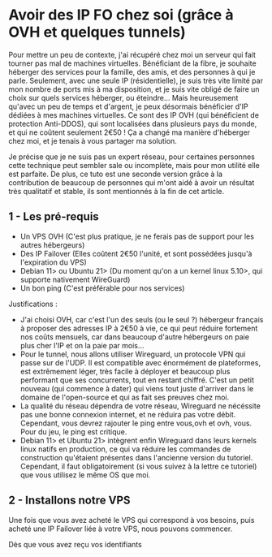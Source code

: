 # Avoir des IP FO chez soi (grâce à OVH et quelques tunnels)

Pour mettre un peu de contexte, j'ai récupéré chez moi un serveur qui fait tourner pas mal de machines virtuelles. Bénéficiant de la fibre, je souhaite héberger des services pour la famille, des amis, et des personnes à qui je parle. 
Seulement, avec une seule IP (résidentielle), je suis très vite limité par mon nombre de ports mis à ma disposition, et je suis vite obligé de faire un choix sur quels services héberger, ou éteindre...
Mais heureusement qu'avec un peu de temps et d'argent, je peux désormais bénéficier d'IP dédiées à mes machines virtuelles. Ce sont des IP OVH (qui bénéficient de protection Anti-DDOS), qui sont localisées dans plusieurs pays du monde, et qui ne coûtent seulement 2€50 !
Ça a changé ma manière d'héberger chez moi, et je tenais à vous partager ma solution.

Je précise que je ne suis pas un expert réseau, pour certaines personnes cette technique peut sembler sale ou incomplète, mais pour mon utilité elle est parfaite.
De plus, ce tuto est une seconde version grâce à la contribution de beaucoup de personnes qui m'ont aidé à avoir un résultat très qualitatif et stable, ils sont mentionnés à la fin de cet article.

## 1 - Les pré-requis

* Un VPS OVH (C'est plus pratique, je ne ferais pas de support pour les autres hébergeurs)
* Des IP Failover (Elles coûtent 2€50 l'unité, et sont possédées jusqu'à l'expiration du VPS)
* Debian 11> ou Ubuntu 21> (Du moment qu'on a un kernel linux 5.10>, qui supporte nativement WireGuard)
* Un bon ping (C'est préférable pour nos services)

Justifications :

* J'ai choisi OVH, car c'est l'un des seuls (ou le seul ?) hébergeur français à proposer des adresses IP à 2€50 à vie, ce qui peut réduire fortement nos coûts mensuels, car dans beaucoup d'autre hébergeurs on paie plus cher l'IP et on la paie par mois...
* Pour le tunnel, nous allons utiliser Wireguard, un protocole VPN qui passe sur de l'UDP. Il est compatible avec énormément de plateformes, est extrêmement léger, très facile à déployer et beaucoup plus performant que ses concurrents, tout en restant chiffré. C'est un petit nouveau (qui commence à dater) qui viens tout juste d'arriver dans le domaine de l'open-source et qui as fait ses preuves chez moi.
* La qualité du réseau dépendra de votre réseau, Wireguard ne nécéssite pas une bonne connexion internet, et ne réduira pas votre débit. Cependant, vous devrez rajouter le ping entre vous,ovh et ovh, vous. Pour du jeu, le ping est critique.
* Debian 11> et Ubuntu 21> intègrent enfin Wireguard dans leurs kernels linux natifs en production, ce qui va réduire les commandes de construction qu'étaient présentes dans l'ancienne version du tutoriel. Cependant, il faut obligatoirement (si vous suivez à la lettre ce tutoriel) que vous utilisez le même OS que moi.

## 2 - Installons notre VPS

Une fois que vous avez acheté le VPS qui correspond à vos besoins, puis acheté une IP Failover liée à votre VPS, nous pouvons commencer.

Dès que vous avez reçu vos identifiants